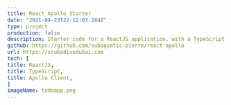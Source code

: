 ```yaml
---
title: React Apollo Starter
date: "2021-04-23T22:12:03.284Z"
type: project
production: false
description: Starter code for a ReactJS application, with a TypeScript template, which uses Apollo Client to interact with a GraphQL API. The system has basic tests setup and basic UI components to render a list of Todo models from a Django API. The interface allows CRUD operations on the Todo objects.
github: https://github.com/subaquatic-pierre/react-apollo
url: https://scubadivedubai.com
tech: [
title: ReactJS,
title: TypeScript,
title: Apollo Client,
]
imageName: todoapp.png
---
```


